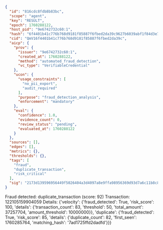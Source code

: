 ```json
{
  "id": "816cdc8fdb8b83bc",
  "scope": "agent",
  "key": "RESULT",
  "epoch": 1760288122,
  "host_pid": "9e6742732c60:1",
  "hash": "6f4401b41c776b768d9181f85887f6fbed2da39c9627b6039abf1f84d3e7f570",
  "cid": "QmV16f4401b41c776b768d9181f85887f6fbed2da39c",
  "aicp": {
    "prov": {
      "issuer": "9e6742732c60:1",
      "created_at": 1760288122,
      "method": "automated_fraud_detection",
      "vc_type": "VerifiableCredential"
    },
    "ucon": {
      "usage_constraints": [
        "no_pii_export",
        "audit_required"
      ],
      "purpose": "fraud_detection_analysis",
      "enforcement": "mandatory"
    },
    "eval": {
      "confidence": 1.0,
      "evidence_count": 0,
      "review_status": "pending",
      "evaluated_at": 1760288122
    }
  },
  "sources": [],
  "edges": [],
  "metrics": {},
  "thresholds": {},
  "tags": [
    "fraud",
    "duplicate_transaction",
    "risk_critical"
  ],
  "sig": "2173d139596956449f5026404a3d4097a8e9ffa98956369d93d7a6c11b8c8909"
}
```

Fraud detected: duplicate_transaction (score: 92)
Transaction: 122105159904059
Details: {'velocity': {'fraud_detected': True, 'risk_score': 100, 'details': {'transaction_count': 83, 'threshold': 50, 'total_amount': 37257704, 'amount_threshold': 10000000}}, 'duplicate': {'fraud_detected': True, 'risk_score': 85, 'details': {'duplicate_count': 82, 'first_seen': 1760285764, 'matching_hash': '7ad1725ffd2dadfd'}}}